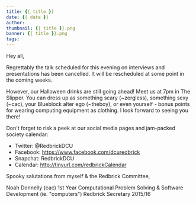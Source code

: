 ```yaml
---
title: {{ title }}
date: {{ date }}
author:
thumbnail: {{ title }}.png
banner: {{ title }}.png
tags:
---
```

Hey all,

Regrettably the talk scheduled for this evening on interviews and
presentations has been cancelled. It will be rescheduled at some point in
the coming weeks.

However, our Halloween drinks are still going ahead! Meet us at 7pm in The
Slipper. You can dress up as something scary (~zergless), something sexy
(~cac), your Blueblock alter ego (~theboy), or even yourself - bonus
points for wearing computing equipment as clothing. I look forward to
seeing you there!


Don't forget to risk a peek at our social media pages and jam-packed
society calendar:
   - Twitter:  @RedbrickDCU
   - Facebook: https://www.facebook.com/dcuredbrick
   - Snapchat: RedbrickDCU
   - Calendar: http://tinyurl.com/redbrickCalendar


Spooky salutations from myself & the Redbrick Committee,

Noah Donnelly (cac)
1st Year Computational Problem Solving & Software Development (ie.
"computers")
Redbrick Secretary 2015/16



